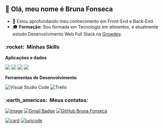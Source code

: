 ## 💜 Olá, meu nome é <strong>Bruna Fonseca</strong>

- :sunflower: Estou aprofundando meu conhecimento em Front-End e Back-End.
- 🎓 <strong>Formação:</strong> Sou formada em Tecnologia em alimentos, e atualmente estudo Desenvolvimento Web Full Stack na <a href="https://www.growdev.com.br/">Growdev</a>.

<h3> :rocket: &nbsp;Minhas Skills </h3>

**Aplicações e dados**

<img src="https://img.shields.io/badge/HTML5-E34F26?style=for-the-badge&logo=html5&logoColor=white"> <img src="https://img.shields.io/badge/CSS3-1572B6?style=for-the-badge&logo=css3&logoColor=white"> <img src="https://img.shields.io/badge/JavaScript-F7DF1E?style=for-the-badge&logo=javascript&logoColor=black"> <img src="https://img.shields.io/badge/Bootstrap-563D7C?style=for-the-badge&logo=bootstrap&logoColor=white">
 
 **Ferramentas de Desenvolvimento**

  ![Visual Studio Code](https://img.shields.io/badge/-Visual%20Studio%20Code-333333?style=flat&logo=visual-studio-code&logoColor=007ACC)
  ![Trello](https://img.shields.io/badge/-Trello-333333?style=flat&logo=trello&logoColor=007ACC)
 <br/>

<h3> :earth_americas: &nbsp;Meus contatos: </h3> 


[![image](https://img.shields.io/badge/LinkedIn-0077B5?style=for-the-badge&logo=linkedin&logoColor=white)](https://www.linkedin.com/in/bruna-fonseca-28ab70193/)
[![Gmail Badge](https://img.shields.io/badge/-bs.fonseca12@gmail.com-006bed?style=flat-square&logo=Gmail&logoColor=white&link=mailto:bs.fonseca12@gmail.com)](mailto:bs.fonseca12@gmail.com)
[![GitHub Bruna Fonseca]( https://img.shields.io/github/followers/bsfonseca?label=follow&style=social)](https://github.com/bsfonseca)

[![card](https://github-readme-stats.vercel.app/api?username=bsfonseca&theme=tokyonight&show_icons=true)](https://github.com/anuraghazra/github-readme-stats)
[![iuricode](https://github-readme-stats.vercel.app/api/top-langs/?username=bsfonseca&layout=compact=true&theme=tokyonight)](https://github.com/anuraghazra/github-readme-stats)
